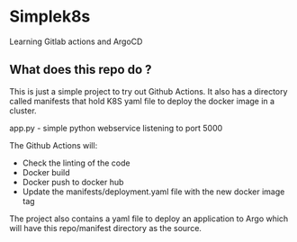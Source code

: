 # Simplek8s
Learning Gitlab actions and ArgoCD

## What does this repo do ?

This is just a simple project to try out Github Actions. It also has a directory called manifests that hold K8S yaml file to deploy the docker image in a cluster.

app.py - simple python webservice listening to port 5000

The Github Actions will: 
* Check the linting of the code
* Docker build
* Docker push to docker hub
* Update the manifests/deployment.yaml file with the new docker image tag

The project also contains a yaml file to deploy an application to Argo which will have this repo/manifest directory as the source.
